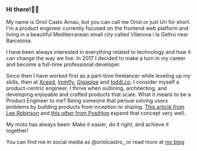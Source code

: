### Hi there!🙋‍♂️ 

My name is Oriol Casto Arnau, but you can call me Oriol or just Uri for short. I'm a product engineer currently focused on the frontend web platform and living in a beautiful Mediterranean small city called Vilanova i la Geltrú near Barcelona.

I have been always interested in everything related to technology and how it can change the way we live. In 2017 I decided to make a turn in my career and become a full-time professional developer.

Since then I have worked first as a part-time freelancer while leveling up my skills, then at [Xceed](https://xceed.me/), [Immfly](https://immfly.com/), [Gigapipe](https://www.gigapipe.com) and [toddl.co](https://todld.co). I consider myself a product-centric engineer, I thrive when outlining, architecting, and developing enjoyable and crafted products that scale. 
What it means to be a Product Engineer to me? Being someone that persue solving users problems by building products from inception to shiping. [This article from Lee Robinson](https://leerob.io/blog/product-engineers#what-are-product-engineers) and [this other from PostHog](https://posthog.com/blog/what-is-a-product-engineer) expand that concept very well..

My moto has always been: Make it easier, do it right, and achieve it together!

You can find me in social media as @oriolcastro_ or read more at [my blog](https://www.oriolcastro.me/)
